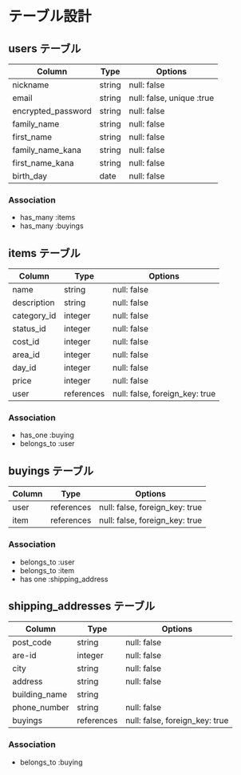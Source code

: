 # テーブル設計

## users テーブル

| Column               | Type    | Options                   |
| -------------------- | ------- | --------------------------|
| nickname             | string  | null: false               |
| email                | string  | null: false, unique :true |
| encrypted_password   | string  | null: false               |
| family_name          | string  | null: false               |
| first_name           | string  | null: false               |
| family_name_kana     | string  | null: false               |
| first_name_kana      | string  | null: false               |
| birth_day            | date    | null: false               |

### Association 

- has_many :items
- has_many :buyings

## items テーブル

| Column      | Type        | Options                        |
| ----------- | ----------- | ------------------------------ |
| name        | string      | null: false                    |
| description | string      | null: false                    |
| category_id | integer     | null: false                    |
| status_id   | integer     | null: false                    |
| cost_id     | integer     | null: false                    |
| area_id     | integer     | null: false                    |
| day_id      | integer     | null: false                    |
| price       | integer     | null: false                    |
| user        | references  | null: false, foreign_key: true |

### Association 

- has_one :buying
- belongs_to :user

## buyings テーブル

| Column      | Type        | Options                        |
| ----------- | ----------- | ------------------------------ |
| user        | references  | null: false, foreign_key: true |
| item        | references  | null: false, foreign_key: true |

### Association 

- belongs_to :user
- belongs_to :item
- has one :shipping_address

## shipping_addresses テーブル

| Column        | Type        | Options                        |
| ------------- | ----------- | ------------------------------ |
| post_code     | string      | null: false                    |
| are-id        | integer     | null: false                    |
| city          | string      | null: false                    |
| address       | string      | null: false                    |
| building_name | string      |                                |
| phone_number  | string      | null: false                    |
| buyings       | references  | null: false, foreign_key: true |

### Association 

- belongs_to :buying

